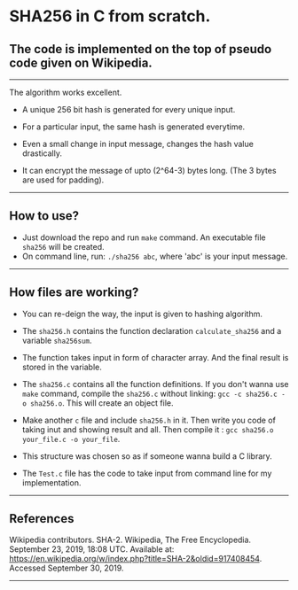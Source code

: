 # SHA256 in C from scratch.

## The code is implemented on the top of pseudo code given on Wikipedia.

---

The algorithm works excellent. 

* A unique 256 bit hash is generated for every unique input.

* For a particular input, the same hash is generated everytime.

* Even a small change in input message, changes the hash value drastically.

* It can encrypt the message of upto (2^64-3) bytes long. (The 3 bytes are used 
for padding).

---

## How to use?

* Just download the repo and run `make` command. An executable file `sha256` 
will be created.
* On command line, run: `./sha256 abc`, where 'abc' is your input message.

---

## How files are working?

* You can re-deign the way, the input is given to hashing algorithm.

* The `sha256.h` contains the function declaration `calculate_sha256` and a 
variable `sha256sum`.

* The function takes input in form of character array. And the final result is 
stored in the variable.

* The `sha256.c` contains all the function definitions. If you don't wanna use 
`make` command, compile the `sha256.c` without linking: 
`gcc -c sha256.c -o sha256.o`. This will create an object file.

* Make another `c` file and include `sha256.h` in it. Then write you code of
taking inut and showing result and all. Then compile it :
`gcc sha256.o your_file.c -o your_file`. 

* This structure was chosen so as if someone wanna build a C library.

* The `Test.c` file has the code to take input from command line for my 
implementation.

---

## References

Wikipedia contributors. SHA-2. Wikipedia, The Free Encyclopedia. September 23, 
2019, 18:08 UTC. Available at: 
https://en.wikipedia.org/w/index.php?title=SHA-2&oldid=917408454. Accessed 
September 30, 2019. 

---
